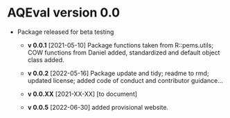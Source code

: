 # AQEval version 0.0

* Package released for beta testing 

    * __v 0.0.1__ [2021-05-10] Package functions taken from R::pems.utils; COW functions from Daniel added, standardized and default object class added.
    
    * __v 0.0.2__ [2022-05-16] Package update and tidy; readme to rmd; updated license; added code of conduct and contributor guidance...
    
    * __v 0.0.XX__ [2021-XX-XX] [to document] 
    
    * __v 0.0.5__ [2022-06-30] added provisional website.
    
    
    
